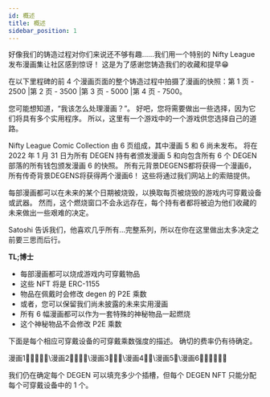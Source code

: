 ```yaml
---
id: 概述
title: 概述
sidebar_position: 1
---
```


好像我们的铸造过程对你们来说还不够有趣……我们用一个特别的 Nifty League 发布漫画集让社区感到惊讶！ 这是为了感谢您铸造我们的收藏和提早😁

在以下里程碑的前 4 个漫画页面的整个铸造过程中拍摄了漫画的快照：第 1 页 - 2500 |第 2 页 - 3500 |第 3 页 - 5000 |第 4 页 - 7500。

您可能想知道，“我该怎么处理漫画？”。 好吧，您将需要做出一些选择，因为它们将具有多个实用程序。 所以，这里有一个游戏中的一个游戏供您选择自己的道路。

Nifty League Comic Collection 由 6 页组成，其中漫画 5 和 6 尚未发布。 将在 2022 年 1 月 31 日为所有 DEGEN 持有者颁发漫画 5 和向包含所有 6 个 DEGEN 部落的所有钱包颁发漫画 6 的快照。 所有元背景DEGENS都将获得一个漫画6，所有传奇背景DEGENS将获得两个漫画6！ 这些将通过我们网站上的索赔提供。

每部漫画都可以在未来的某个日期被烧毁，以换取每页被烧毁的游戏内可穿戴设备或武器。 然而，这个燃烧窗口不会永远存在，每个持有者都将被迫为他们收藏的未来做出一些艰难的决定。

Satoshi 告诉我们，他喜欢几乎所有…完整系列，所以在你在这里做出太多决定之前要三思而后行。

**TL;博士**

- 每部漫画都可以烧成游戏内可穿戴物品
- 这些 NFT 将是 ERC-1155
- 物品在佩戴时会修改 degen 的 P2E 乘数
- 或者，您可以保留我们尚未披露的未来实用漫画
- 所有 6 幅漫画都可以作为一套特殊的神秘物品一起燃烧
- 这个神秘物品不会修改 P2E 乘数

下面是每个相应可穿戴设备的可穿戴乘数强度的描述。 确切的费率仍有待确定。

漫画1💪💪💪💪💪\漫画2💪💪💪💪\漫画3💪💪💪\漫画4💪💪\漫画5💪\漫画6💪💪💪💪💪💪


我们仍在确定每个 DEGEN 可以填充多少个插槽，但每个 DEGEN NFT 只能分配每个可穿戴设备中的 1 个。 
